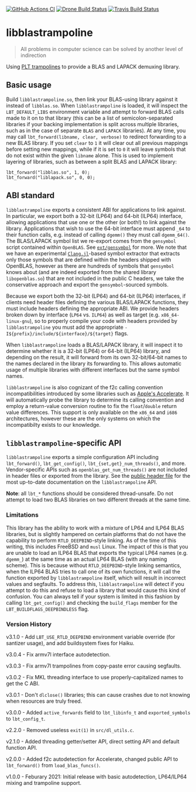 [![GitHub Actions CI](https://github.com/staticfloat/libblastrampoline/actions/workflows/ci.yml/badge.svg)](https://github.com/staticfloat/libblastrampoline/actions/workflows/ci.yml)
[![Drone Build Status](https://cloud.drone.io/api/badges/staticfloat/libblastrampoline/status.svg)](https://cloud.drone.io/staticfloat/libblastrampoline)
[![Travis Build Status](https://travis-ci.com/staticfloat/libblastrampoline.svg?branch=main)](https://travis-ci.com/staticfloat/libblastrampoline)

# libblastrampoline

> All problems in computer science can be solved by another level of indirection

Using [PLT trampolines](https://en.wikipedia.org/wiki/Trampoline_(computing)) to provide a BLAS and LAPACK demuxing library.

## Basic usage

Build `libblastrampoline.so`, then link your BLAS-using library against it instead of `libblas.so`.
When `libblastrampoline` is loaded, it will inspect the `LBT_DEFAULT_LIBS` environment variable and attempt to forward BLAS calls made to it on to that library (this can be a list of semicolon-separated libraries if your backing implementation is split across multiple libraries, such as in the case of separate `BLAS` and `LAPACK` libraries).
At any time, you may call `lbt_forward(libname, clear, verbose)` to redirect forwarding to a new BLAS library.
If you set `clear` to `1` it will clear out all previous mappings before setting new mappings, while if it is set to `0` it will leave symbols that do not exist within the given `libname` alone.
This is used to implement layering of libraries, such as between a split BLAS and LAPACK library:
```
lbt_forward("libblas.so", 1, 0);
lbt_forward("liblapack.so", 0, 0);
```

## ABI standard

`libblastrampoline` exports a consistent ABI for applications to link against.
In particular, we export both a 32-bit (LP64) and 64-bit (ILP64) interface, allowing applications that use one or the other (or both!) to link against the library.
Applications that wish to use the 64-bit interface must append `_64` to their function calls, e.g. instead of calling `dgemm()` they must call `dgemm_64()`.
The BLAS/LAPACK symbol list we re-export comes from the `gensymbol` script contained within `OpenBLAS`.
See [`ext/gensymbol`](ext/gensymbol) for more.
We note that we have an experimental [`Clang.jl`](https://github.com/JuliaInterop/Clang.jl)-based symbol extractor that extracts only those symbols that are defined within the headers shipped with OpenBLAS, however as there are hundreds of symbols that `gensymbol` knows about (and are indeed exported from the shared library `libopenblas.so`) that are not included in the public C headers, we take the conservative approach and export the `gensymbol`-sourced symbols.

Because we export both the 32-bit (LP64) and 64-bit (ILP64) interfaces, if clients need header files defining the various BLAS/LAPACK functions, they must include headers defining the appropriate ABI.
We provide headers broken down by interface (`LP64` vs. `ILP64`) as well as target (e.g. `x86_64-linux-gnu`), so to properly compile your code with headers provided by `libblastrampoline` you must add the appropriate `-I${prefix}/include/${interface}/${target}` flags.

When `libblastrampoline` loads a BLAS/LAPACK library, it will inspect it to determine whether it is a 32-bit (LP64) or 64-bit (ILP64) library, and depending on the result, it will forward from its own 32-bit/64-bit names to the names declared in the library its forwarding to.
This allows automatic usage of multiple libraries with different interfaces but the same symbol names.

`libblastrampoline` is also cognizant of the f2c calling convention incompatibilities introduced by some libraries such as [Apple's Accelerate](https://developer.apple.com/documentation/accelerate).
It will automatically probe the library to determine its calling convention and employ a return-value conversion routine to fix the `float`/`double` return value differences.
This support is only available on the `x86_64` and `i686` architectures, however these are the only systems on which the incompatibilty exists to our knowledge.

## `libblastrampoline`-specific API

`libblastrampoline` exports a simple configuration API including `lbt_forward()`, `lbt_get_config()`, `lbt_{set,get}_num_threads()`, and more.
Vendor-specific APIs such as `openblas_get_num_threads()` are not included in header files or exported from the library.
See the [public header file](src/libblastrampoline.h) for the most up-to-date documentation on the `libblastrampoline` API.

**Note**: all `lbt_*` functions should be considered thread-unsafe.
Do not attempt to load two BLAS libraries on two different threads at the same time.

### Limitations

This library has the ability to work with a mixture of LP64 and ILP64 BLAS libraries, but is slightly hampered on certain platforms that do not have the capability to perform `RTLD_DEEPBIND`-style linking.
As of the time of this writing, this includes FreeBSD and `musl` Linux.
The impact of this is that you are unable to load an ILP64 BLAS that exports the typical LP64 names (e.g. `dgemm_`) at the same time as an actual LP64 BLAS (with any naming scheme).
This is because without `RTLD_DEEPBIND`-style linking semantics, when the ILP64 BLAS tries to call one of its own functions, it will call the function exported by `libblastrampoline` itself, which will result in incorrect values and segfaults.
To address this, `libblastrampoline` will detect if you attempt to do this and refuse to load a library that would cause this kind of confusion.
You can always tell if your system is limited in this fashion by calling `lbt_get_config()` and checking the `build_flags` member for the `LBT_BUILDFLAGS_DEEPBINDLESS` flag.

### Version History

v3.1.0 - Add `LBT_USE_RTLD_DEEPBIND` environment variable override (for santizer usage), and add buildsystem fixes for Haiku.

v3.0.4 - Fix armv7l interface autodetection.

v3.0.3 - Fix armv7l trampolines from copy-paste error causing segfaults.

v3.0.2 - Fix MKL threading interface to use properly-capitalized names to get the C ABI.

v3.0.1 - Don't `dlclose()` libraries; this can cause crashes due to not knowing when resources are truly freed.

v3.0.0 - Added `active_forwards` field to `lbt_libinfo_t` and `exported_symbols` to `lbt_config_t`.

v2.2.0 - Removed useless `exit(1)` in `src/dl_utils.c`.

v2.1.0 - Added threading getter/setter API, direct setting API and default function API.

v2.0.0 - Added f2c autodetection for Accelerate, changed public API to `lbt_forward()` from `load_blas_funcs()`.

v1.0.0 - Feburary 2021: Initial release with basic autodetection, LP64/ILP64 mixing and trampoline support.

